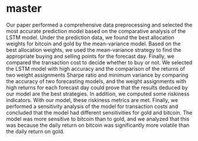 # master
Our paper performed a comprehensive data preprocessing and selected the most accurate prediction model based on the comparative analysis of the LSTM model. Under the prediction data, we found the best allocation weights for bitcoin and gold by the mean-variance model. Based on the best allocation weights, we used the mean-variance strategy to find the appropriate buying and selling points for the forecast day. Finally, we compared the transaction cost to decide whether to buy or not.
We selected the LSTM model with high accuracy and the comparison of the returns of two weight assignments Sharpe ratio and minimum variance by comparing the accuracy of two forecasting models, and the weight assignments with high returns for each forecast day could prove that the results deduced by our model are the best strategies. In addition, we computed some riskiness indicators. With our model, these riskiness metrics are met.
Finally, we performed a sensitivity analysis of the model for transaction costs and concluded that the model had different sensitivities for gold and bitcoin. The model was more sensitive to bitcoin than to gold, and we analyzed that this was because the daily return on bitcoin was significantly more volatile than the daily return on gold.
